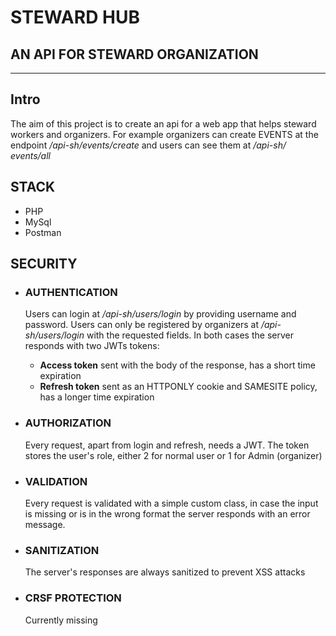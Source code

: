  # STEWARD HUB
 ## AN API FOR STEWARD ORGANIZATION
 
 ---
 
 ## Intro
 
 The aim of this project is to create an api for a web app that helps steward workers and organizers.
 For example organizers can create EVENTS at the endpoint */api-sh/events/create* and users can see them at */api-sh/ events/all*
 
 ## STACK
 + PHP
 + MySql
 + Postman
 
 
 ## SECURITY
 
 + ### AUTHENTICATION
     Users can login at */api-sh/users/login* by providing username and password. Users can only be registered by  organizers at */api-sh/users/login* with the requested fields. In both cases the server responds with two JWTs  tokens:
     - **Access token** sent with the body of the response, has a short time expiration 
     - **Refresh token** sent as an HTTPONLY cookie and SAMESITE policy, has a longer time expiration 
 
 + ### AUTHORIZATION
     Every request, apart from login and refresh, needs a JWT. The token stores the user's role, either 2 for normal  user or 1 for Admin (organizer)
 
 + ### VALIDATION
     Every request is validated with a simple custom class, in case the input is missing or is in the wrong format the  server responds with an error message.
 
 + ### SANITIZATION
     The server's responses are always sanitized to prevent XSS attacks
 
 + ### CRSF PROTECTION
     Currently missing
 
 
 